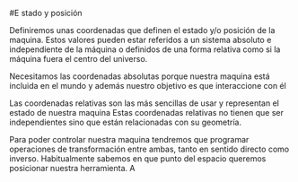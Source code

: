 #E stado y posición 

Definiremos unas coordenadas que definen el estado y/o posición de la maquina.
Estos valores pueden estar referidos a un sistema absoluto e independiente de la máquina o definidos de una forma relativa como si la máquina fuera el centro del universo.

Necesitamos las coordenadas absolutas porque nuestra maquina está incluida en el mundo y además nuestro objetivo es que interaccione con él

Las coordenadas relativas son las más sencillas de usar y representan el estado de nuestra maquina
Estas coordenadas relativas no tienen que ser independientes sino que están relacionadas con su geometría.

Para poder controlar nuestra maquina tendremos que programar operaciones de transformación entre ambas, tanto en sentido directo como inverso.
Habitualmente sabemos en que punto del espacio queremos posicionar nuestra herramienta. A


